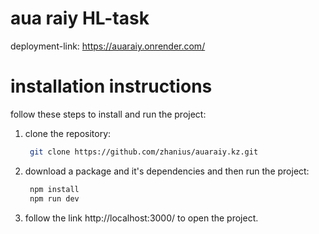 # aua raiy HL-task
deployment-link: https://auaraiy.onrender.com/
# installation instructions
follow these steps to install and run the project:
1. clone the repository:
   ```bash
    git clone https://github.com/zhanius/auaraiy.kz.git
   ```
2. download a package and it's dependencies and then run the project:
   ```bash
    npm install
    npm run dev
   ```
3. follow the link http://localhost:3000/ to open the project.

